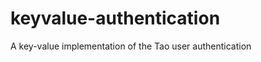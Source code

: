 keyvalue-authentication
=======================

A key-value implementation of the Tao user authentication
